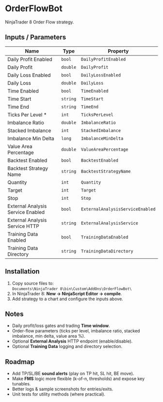 ﻿# OrderFlowBot

NinjaTrader 8 Order Flow strategy.

## Inputs / Parameters

| Name | Type | Property |
|---|---|---|
| Daily Profit Enabled | `bool` | `DailyProfitEnabled` |
| Daily Profit | `double` | `DailyProfit` |
| Daily Loss Enabled | `bool` | `DailyLossEnabled` |
| Daily Loss | `double` | `DailyLoss` |
| Time Enabled | `bool` | `TimeEnabled` |
| Time Start | `string` | `TimeStart` |
| Time End | `string` | `TimeEnd` |
| Ticks Per Level * | `int` | `TicksPerLevel` |
| Imbalance Ratio | `double` | `ImbalanceRatio` |
| Stacked Imbalance | `int` | `StackedImbalance` |
| Imbalance Min Delta | `long` | `ImbalanceMinDelta` |
| Value Area Percentage | `double` | `ValueAreaPercentage` |
| Backtest Enabled | `bool` | `BacktestEnabled` |
| Backtest Strategy Name | `string` | `BacktestStrategyName` |
| Quantity | `int` | `Quantity` |
| Target | `int` | `Target` |
| Stop | `int` | `Stop` |
| External Analysis Service Enabled | `bool` | `ExternalAnalysisServiceEnabled` |
| External Analysis Service HTTP | `string` | `ExternalAnalysisService` |
| Training Data Enabled | `bool` | `TrainingDataEnabled` |
| Training Data Directory | `string` | `TrainingDataDirectory` |

## Installation

1. Copy source files to:  
   `Documents\NinjaTrader 8\bin\Custom\AddOns\OrderFlowBot\`
2. In NinjaTrader 8: **New → NinjaScript Editor → compile**.
3. Add strategy to a chart and configure the inputs above.

## Notes

- Daily profit/loss gates and trading **Time window**.
- Order-flow parameters (ticks per level, imbalance ratio, stacked imbalance, min delta, value area %).
- Optional **External Analysis** HTTP endpoint (enable/disable).
- Optional **Training Data** logging and directory selection.

## Roadmap

- Add TP/SL/BE **sound alerts** (play on TP hit, SL hit, BE move).
- Make **FMS** logic more flexible (k-of-n, thresholds) and expose key tunables.
- Better logs & sample screenshots for entries/exits.
- Unit tests for utility methods (where practical).
